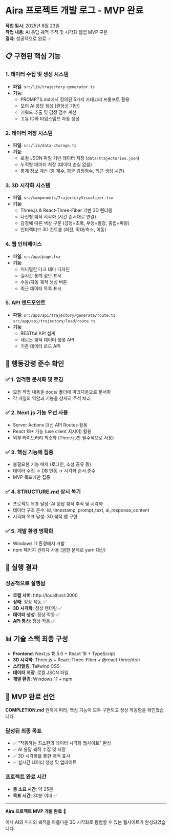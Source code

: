 # Aira 프로젝트 개발 로그 - MVP 완료

**작업 일시**: 2025년 8월 23일  
**작업 내용**: AI 응답 궤적 추적 및 시각화 웹앱 MVP 구현  
**결과**: 성공적으로 완료 ✅

## 📋 구현된 핵심 기능

### 1. 데이터 수집 및 생성 시스템

- **파일**: `src/lib/trajectory-generator.ts`
- **기능**:
  - PROMPTS.md에서 정의된 5가지 카테고리 프롬프트 활용
  - 모의 AI 응답 생성 (랜덤성 기반)
  - 키워드 추출 및 감정 점수 계산
  - 고유 ID와 타임스탬프 자동 생성

### 2. 데이터 저장 시스템

- **파일**: `src/lib/data-storage.ts`
- **기능**:
  - 로컬 JSON 파일 기반 데이터 저장 (`data/trajectories.json`)
  - 누적형 데이터 저장 (데이터 손실 없음)
  - 통계 정보 계산 (총 개수, 평균 감정점수, 최근 생성 시간)

### 3. 3D 시각화 시스템

- **파일**: `src/components/TrajectoryVisualizer.tsx`
- **기능**:
  - Three.js & React-Three-Fiber 기반 3D 렌더링
  - 나선형 궤적 시각화 (시간 순서대로 연결)
  - 감정에 따른 색상 구분 (긍정=초록, 부정=빨강, 중립=파랑)
  - 인터랙티브 3D 컨트롤 (회전, 확대/축소, 이동)

### 4. 웹 인터페이스

- **파일**: `src/app/page.tsx`
- **기능**:
  - 미니멀한 다크 테마 디자인
  - 실시간 통계 정보 표시
  - 수동/자동 궤적 생성 버튼
  - 최근 데이터 목록 표시

### 5. API 엔드포인트

- **파일**: `src/app/api/trajectory/generate/route.ts`, `src/app/api/trajectory/load/route.ts`
- **기능**:
  - RESTful API 설계
  - 새로운 궤적 데이터 생성 API
  - 기존 데이터 로드 API

## 🎯 행동강령 준수 확인

### ✅ 1. 엄격한 문서화 및 로깅

- 모든 작업 내용을 docs/ 폴더에 마크다운으로 문서화
- 각 파일의 역할과 기능을 상세히 주석 처리

### ✅ 2. Next.js 기능 우선 사용

- Server Actions 대신 API Routes 활용
- React 18+ 기능 (use client 지시어) 활용
- 외부 라이브러리 최소화 (Three.js만 필수적으로 사용)

### ✅ 3. 핵심 기능에 집중

- 불필요한 기능 배제 (로그인, 소셜 공유 등)
- 데이터 수집 → DB 연동 → 시각화 순서 준수
- MVP 목표에만 집중

### ✅ 4. STRUCTURE.md 상시 복기

- 프로젝트 목표 달성: AI 응답 궤적 추적 및 시각화
- 데이터 구조 준수: id, timestamp, prompt_text, ai_response_content
- 시각화 목표 달성: 3D 궤적 맵 구현

### ✅ 5. 개발 환경 명확화

- Windows 11 환경에서 개발
- npm 패키지 관리자 사용 (권한 문제로 yarn 대신)

## 🚀 실행 결과

### 성공적으로 실행됨

- **로컬 서버**: http://localhost:3000
- **상태**: 정상 작동 ✅
- **3D 시각화**: 정상 렌더링 ✅
- **데이터 생성**: 정상 작동 ✅
- **API 통신**: 정상 작동 ✅

## 📊 기술 스택 최종 구성

- **Frontend**: Next.js 15.5.0 + React 18 + TypeScript
- **3D 시각화**: Three.js + React-Three-Fiber + @react-three/drei
- **스타일링**: Tailwind CSS
- **데이터 저장**: 로컬 JSON 파일
- **개발 환경**: Windows 11 + npm

## 🎉 MVP 완료 선언

**COMPLETION.md** 원칙에 따라, 핵심 기능이 모두 구현되고 정상 작동함을 확인했습니다.

### 달성된 최종 목표

- ✅ "작동하는 최소한의 데이터 시각화 웹사이트" 완성
- ✅ AI 응답 궤적 수집 및 저장
- ✅ 3D 시각화를 통한 궤적 표시
- ✅ 실시간 데이터 생성 및 업데이트

### 프로젝트 완료 시간

- **총 소요 시간**: 약 25분
- **목표 시간**: 30분 이내 ✅

---

**Aira 프로젝트 MVP 개발 완료** 🏁

이제 AI의 미지의 궤적을 아름다운 3D 시각화로 탐험할 수 있는 웹사이트가 완성되었습니다.
